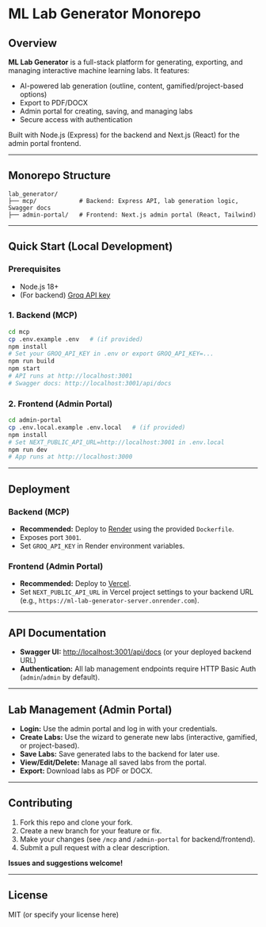 # ML Lab Generator Monorepo

## Overview

**ML Lab Generator** is a full-stack platform for generating, exporting, and managing interactive machine learning labs. It features:
- AI-powered lab generation (outline, content, gamified/project-based options)
- Export to PDF/DOCX
- Admin portal for creating, saving, and managing labs
- Secure access with authentication

Built with Node.js (Express) for the backend and Next.js (React) for the admin portal frontend.

---

## Monorepo Structure

```
lab_generator/
├── mcp/            # Backend: Express API, lab generation logic, Swagger docs
├── admin-portal/   # Frontend: Next.js admin portal (React, Tailwind)
```

---

## Quick Start (Local Development)

### Prerequisites
- Node.js 18+
- (For backend) [Groq API key](https://console.groq.com/keys)

### 1. Backend (MCP)
```bash
cd mcp
cp .env.example .env   # (if provided)
npm install
# Set your GROQ_API_KEY in .env or export GROQ_API_KEY=...
npm run build
npm start
# API runs at http://localhost:3001
# Swagger docs: http://localhost:3001/api/docs
```

### 2. Frontend (Admin Portal)
```bash
cd admin-portal
cp .env.local.example .env.local   # (if provided)
npm install
# Set NEXT_PUBLIC_API_URL=http://localhost:3001 in .env.local
npm run dev
# App runs at http://localhost:3000
```

---

## Deployment

### Backend (MCP)
- **Recommended:** Deploy to [Render](https://render.com/) using the provided `Dockerfile`.
- Exposes port `3001`.
- Set `GROQ_API_KEY` in Render environment variables.

### Frontend (Admin Portal)
- **Recommended:** Deploy to [Vercel](https://vercel.com/).
- Set `NEXT_PUBLIC_API_URL` in Vercel project settings to your backend URL (e.g., `https://ml-lab-generator-server.onrender.com`).

---

## API Documentation
- **Swagger UI:** [http://localhost:3001/api/docs](http://localhost:3001/api/docs) (or your deployed backend URL)
- **Authentication:** All lab management endpoints require HTTP Basic Auth (`admin`/`admin` by default).

---

## Lab Management (Admin Portal)
- **Login:** Use the admin portal and log in with your credentials.
- **Create Labs:** Use the wizard to generate new labs (interactive, gamified, or project-based).
- **Save Labs:** Save generated labs to the backend for later use.
- **View/Edit/Delete:** Manage all saved labs from the portal.
- **Export:** Download labs as PDF or DOCX.

---

## Contributing

1. Fork this repo and clone your fork.
2. Create a new branch for your feature or fix.
3. Make your changes (see `/mcp` and `/admin-portal` for backend/frontend).
4. Submit a pull request with a clear description.

**Issues and suggestions welcome!**

---

## License
MIT (or specify your license here) 
